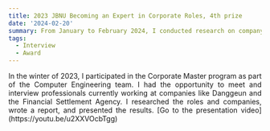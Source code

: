 ```yaml
---
title: 2023 JBNU Becoming an Expert in Corporate Roles, 4th prize
date: '2024-02-20'
summary: From January to February 2024, I conducted research on company information for Danggeun and the Financial Settlement Agency, interviewing professionals to investigate the companies and their roles.
tags:
  - Interview
  - Award
---
```

<div style="text-align: justify;">
In the winter of 2023, I participated in the Corporate Master program as part of the Computer Engineering team. I had the opportunity to meet and interview professionals currently working at companies like Danggeun and the Financial Settlement Agency. I researched the roles and companies, wrote a report, and presented the results.
[Go to the presentation video](https://youtu.be/u2XXVOcbTgg)
</div>